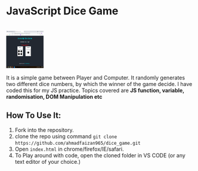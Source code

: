 # JavaScript Dice Game
<br>
<img src="dice_game.png" alt="Screenshot" style="height: 100px; width:100px;"/>
<br>

<p>It is a simple game between Player and Computer. It randomly generates two different dice numbers, by which the winner of the game decide. I have coded this for my JS practice. Topics covered are <strong>JS function, variable, randomisation, DOM Manipulation etc</strong></p>


## How To Use It:
1. Fork into the repository.
2. clone the repo using command `git clone https://github.com/ahmadfaizan965/dice_game.git ` 
3. Open `index.html` in chrome/firefox/IE/safari.
4. To Play around with code, open the cloned folder in VS CODE (or any text editor of your choice.)
